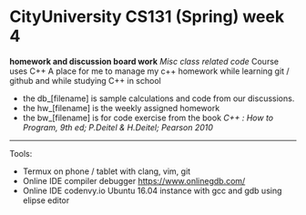 # CityUniversity CS131 (Spring) week 4
**homework and discussion board work**
*Misc class related code*
Course uses C++
A place for me to manage my c++ homework while learning git / github and while studying C++ in school

+ the db_[filename] is sample calculations and code from our discussions.
+ the hw_[filename] is the weekly assigned homework
+ the bw_[filename] is for code exercise from the book _C++ : How to Program, 9th ed;  P.Deitel & H.Deitel; Pearson 2010_

_____
Tools:
+ Termux on phone / tablet with clang, vim, git 
+ Online IDE compiler debugger https://www.onlinegdb.com/
+ Online IDE codenvy.io Ubuntu 16.04 instance with gcc and gdb using elipse editor
